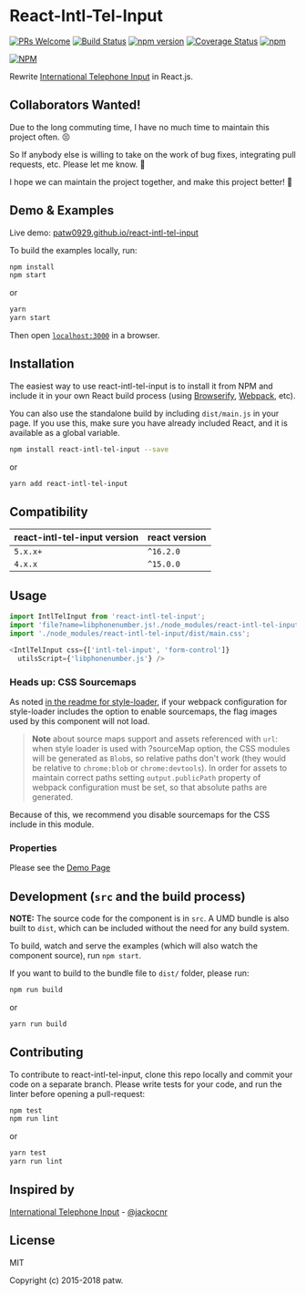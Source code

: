 # React-Intl-Tel-Input

[![PRs Welcome](https://img.shields.io/badge/PRs-welcome-brightgreen.svg?style=flat-square)](http://makeapullrequest.com)
[![Build Status](https://travis-ci.org/patw0929/react-intl-tel-input.svg)](https://travis-ci.org/patw0929/react-intl-tel-input)
[![npm version](https://badge.fury.io/js/react-intl-tel-input.svg)](http://badge.fury.io/js/react-intl-tel-input)
[![Coverage Status](https://coveralls.io/repos/github/patw0929/react-intl-tel-input/badge.svg?branch=master)](https://coveralls.io/github/patw0929/react-intl-tel-input?branch=master)
[![npm](https://img.shields.io/npm/l/express.svg?maxAge=2592000)]()

[![NPM](https://nodei.co/npm/react-intl-tel-input.png?downloads=true&downloadRank=true&stars=true)](https://nodei.co/npm/react-intl-tel-input/)

Rewrite [International Telephone Input](https://github.com/jackocnr/intl-tel-input) in React.js.


## Collaborators Wanted!

Due to the long commuting time, I have no much time to maintain this project often. 😣

So If anybody else is willing to take on the work of bug fixes, integrating pull requests, etc.
Please let me know. 🙌

I hope we can maintain the project together, and make this project better! 💪

## Demo & Examples

Live demo: [patw0929.github.io/react-intl-tel-input](http://patw0929.github.io/react-intl-tel-input/)

To build the examples locally, run:

```bash
npm install
npm start
```

or

```bash
yarn
yarn start
```

Then open [`localhost:3000`](http://localhost:3000) in a browser.


## Installation

The easiest way to use react-intl-tel-input is to install it from NPM and include it in your own React build process (using [Browserify](http://browserify.org), [Webpack](http://webpack.github.io/), etc).

You can also use the standalone build by including `dist/main.js` in your page. If you use this, make sure you have already included React, and it is available as a global variable.

```bash
npm install react-intl-tel-input --save
```

or

```bash
yarn add react-intl-tel-input
```

## Compatibility

| react-intl-tel-input version | react version |
| --- | --- |
| `5.x.x+` | `^16.2.0` |
| `4.x.x`  | `^15.0.0` |


## Usage

```javascript
import IntlTelInput from 'react-intl-tel-input';
import 'file?name=libphonenumber.js!./node_modules/react-intl-tel-input/dist/libphonenumber.js';
import './node_modules/react-intl-tel-input/dist/main.css';

<IntlTelInput css={['intl-tel-input', 'form-control']}
  utilsScript={'libphonenumber.js'} />
```

### Heads up: CSS Sourcemaps

As noted [in the readme for style-loader](https://github.com/webpack/style-loader#recommended-configuration), if your webpack configuration for style-loader includes the option to enable sourcemaps, the flag images used by this component will not load.

> **Note** about source maps support and assets referenced with `url`: when style loader is used with ?sourceMap option, the CSS modules will be generated as `Blob`s, so relative paths don't work (they would be relative to `chrome:blob` or `chrome:devtools`). In order for assets to maintain correct paths setting `output.publicPath` property of webpack configuration must be set, so that absolute paths are generated.

Because of this, we recommend you disable sourcemaps for the CSS include in this module.

### Properties

Please see the [Demo Page](http://patw0929.github.io/react-intl-tel-input/)


## Development (`src` and the build process)

**NOTE:** The source code for the component is in `src`. A UMD bundle is also built to `dist`, which can be included without the need for any build system.

To build, watch and serve the examples (which will also watch the component source), run `npm start`.

If you want to build to the bundle file to `dist/` folder, please run:

```bash
npm run build
```

or

```bash
yarn run build
```

## Contributing

To contribute to react-intl-tel-input, clone this repo locally and commit your code on a separate branch. Please write tests for your code, and run the linter before opening a pull-request:

```bash
npm test
npm run lint
```

or

```bash
yarn test
yarn run lint
```

## Inspired by

[International Telephone Input](https://github.com/jackocnr/intl-tel-input) - [@jackocnr](https://github.com/jackocnr)


## License

MIT

Copyright (c) 2015-2018 patw.
